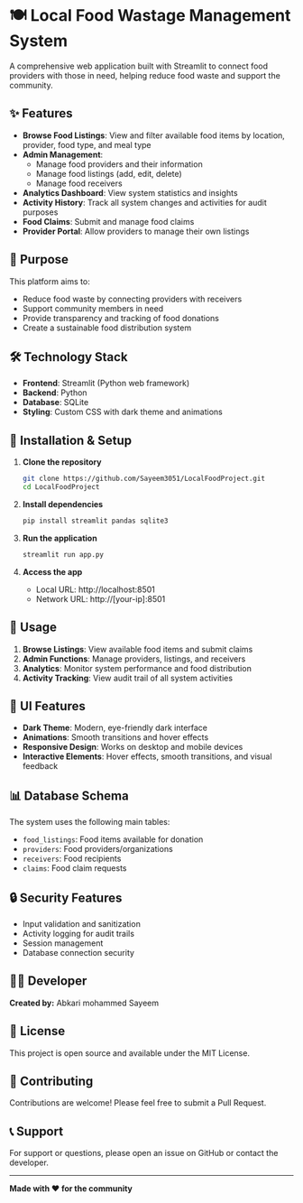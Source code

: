 # 🍽️ Local Food Wastage Management System

A comprehensive web application built with Streamlit to connect food providers with those in need, helping reduce food waste and support the community.

## ✨ Features

- **Browse Food Listings**: View and filter available food items by location, provider, food type, and meal type
- **Admin Management**: 
  - Manage food providers and their information
  - Manage food listings (add, edit, delete)
  - Manage food receivers
- **Analytics Dashboard**: View system statistics and insights
- **Activity History**: Track all system changes and activities for audit purposes
- **Food Claims**: Submit and manage food claims
- **Provider Portal**: Allow providers to manage their own listings

## 🎯 Purpose

This platform aims to:
- Reduce food waste by connecting providers with receivers
- Support community members in need
- Provide transparency and tracking of food donations
- Create a sustainable food distribution system

## 🛠️ Technology Stack

- **Frontend**: Streamlit (Python web framework)
- **Backend**: Python
- **Database**: SQLite
- **Styling**: Custom CSS with dark theme and animations

## 🚀 Installation & Setup

1. **Clone the repository**
   ```bash
   git clone https://github.com/Sayeem3051/LocalFoodProject.git
   cd LocalFoodProject
   ```

2. **Install dependencies**
   ```bash
   pip install streamlit pandas sqlite3
   ```

3. **Run the application**
   ```bash
   streamlit run app.py
   ```

4. **Access the app**
   - Local URL: http://localhost:8501
   - Network URL: http://[your-ip]:8501

## 📱 Usage

1. **Browse Listings**: View available food items and submit claims
2. **Admin Functions**: Manage providers, listings, and receivers
3. **Analytics**: Monitor system performance and food distribution
4. **Activity Tracking**: View audit trail of all system activities

## 🎨 UI Features

- **Dark Theme**: Modern, eye-friendly dark interface
- **Animations**: Smooth transitions and hover effects
- **Responsive Design**: Works on desktop and mobile devices
- **Interactive Elements**: Hover effects, smooth transitions, and visual feedback

## 📊 Database Schema

The system uses the following main tables:
- `food_listings`: Food items available for donation
- `providers`: Food providers/organizations
- `receivers`: Food recipients
- `claims`: Food claim requests

## 🔒 Security Features

- Input validation and sanitization
- Activity logging for audit trails
- Session management
- Database connection security

## 👨‍💻 Developer

**Created by:** Abkari mohammed Sayeem

## 📝 License

This project is open source and available under the MIT License.

## 🤝 Contributing

Contributions are welcome! Please feel free to submit a Pull Request.

## 📞 Support

For support or questions, please open an issue on GitHub or contact the developer.

---

**Made with ❤️ for the community**

